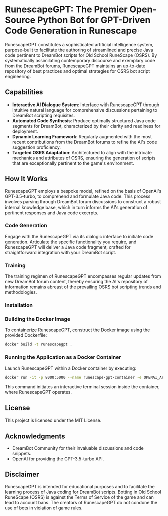 # RunescapeGPT: The Premier Open-Source Python Bot for GPT-Driven Code Generation in Runescape

RunescapeGPT constitutes a sophisticated artificial intelligence system, purpose-built to facilitate the authoring of streamlined and precise Java code pertinent to DreamBot scripts for Old School RuneScape (OSRS). By systematically assimilating contemporary discourse and exemplary code from the DreamBot forums, RunescapeGPT maintains an up-to-date repository of best practices and optimal strategies for OSRS bot script engineering.

## Capabilities

- **Interactive AI Dialogue System**: Interface with RunescapeGPT through intuitive natural language for comprehensive discussions pertaining to DreamBot scripting requisites.
- **Automated Code Synthesis**: Produce optimally structured Java code segments for DreamBot, characterized by their clarity and readiness for deployment.
- **Dynamic Learning Framework**: Regularly augmented with the most recent contributions from the DreamBot forums to refine the AI's code suggestion proficiency.
- **Targeted OSRS Adaptation**: Architectured to align with the intricate mechanics and attributes of OSRS, ensuring the generation of scripts that are exceptionally pertinent to the game's environment.


## How It Works

RunescapeGPT employs a bespoke model, refined on the basis of OpenAI's GPT-3.5-turbo, to comprehend and formulate Java code. This process involves parsing through DreamBot forum discussions to construct a robust internal knowledge base, which in turn informs the AI's generation of pertinent responses and Java code excerpts.

### Code Generation

Engage with the RunescapeGPT via its dialogic interface to initiate code generation. Articulate the specific functionality you require, and RunescapeGPT will deliver a Java code fragment, crafted for straightforward integration with your DreamBot script.

### Training

The training regimen of RunescapeGPT encompasses regular updates from new DreamBot forum content, thereby ensuring the AI's repository of information remains abreast of the prevailing OSRS bot scripting trends and methodologies.

### Installation

### Building the Docker Image

To containerize RunescapeGPT, construct the Docker image using the provided Dockerfile:

```bash
docker build -t runescapegpt .
```

### Running the Application as a Docker Container

Launch RunescapeGPT within a Docker container by executing:

```bash
docker run -it -p 8000:5000 --name runescape-gpt-container -e OPENAI_API_KEY=YOURAPIKEYHERE runescape-gpt-app
```

This command initiates an interactive terminal session inside the container, where RunescapeGPT operates.


## License
This project is licensed under the MIT License.

## Acknowledgments
- DreamBot Community for their invaluable discussions and code snippets.<br>
- OpenAI for providing the GPT-3.5-turbo API.<br>

## Disclaimer
RunescapeGPT is intended for educational purposes and to facilitate the learning process of Java coding for DreamBot scripts. Botting in Old School RuneScape (OSRS) is against the Terms of Service of the game and can lead to account bans. The creators of RunescapeGPT do not condone the use of bots in violation of game rules.

